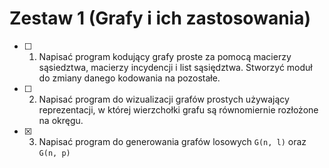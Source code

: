 # Zestaw 1 (Grafy i ich zastosowania)

- [ ] 1. Napisać program kodujący grafy proste za pomocą macierzy sąsiedztwa, macierzy incydencji i list sąsiędztwa. Stworzyć moduł do zmiany danego kodowania na pozostałe.
- [ ] 2. Napisać program do wizualizacji grafów prostych używający reprezentacji, w której wierzchołki grafu są równomiernie rozłożone na okręgu.
- [x] 3. Napisać program do generowania grafów losowych `G(n, l)` oraz `G(n, p)`
